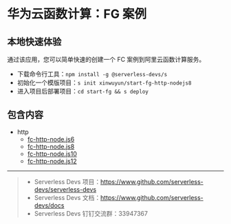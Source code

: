 # 华为云函数计算：FG 案例

## 本地快速体验

通过该应用，您可以简单快速的创建一个 FC 案例到阿里云函数计算服务。

- 下载命令行工具：`npm install -g @serverless-devs/s`
- 初始化一个模版项目：`s init xinwuyun/start-fg-http-nodejs8`
- 进入项目后部署项目：`cd start-fg && s deploy`

## 包含内容

- http
  - [fc-http-node.js6](./fc-http-node.js6)
  - [fc-http-node.js8](./fc-http-node.js8)
  - [fc-http-node.js10](./fc-http-node.js10)
  - [fc-http-node.js12](./fc-http-node.js12)

---

> - Serverless Devs 项目：https://www.github.com/serverless-devs/serverless-devs
> - Serverless Devs 文档：https://www.github.com/serverless-devs/docs
> - Serverless Devs 钉钉交流群：33947367
